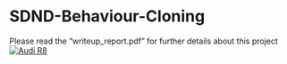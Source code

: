 # SDND-Behaviour-Cloning

Please read the “writeup_report.pdf” for further details about this project
[![Audi R8](http://img.youtube.com/vi/KOxbO0EI4MA/0.jpg)](https://www.youtube.com/watch?v=KOxbO0EI4MA "Audi R8")
